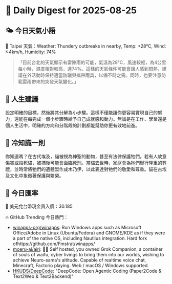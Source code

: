 # 🌅 Daily Digest for 2025-08-25

## 🌤️ 今日天氣小語
📍 Taipei 天氣：Weather: Thundery outbreaks in nearby, Temp: +28°C, Wind: ↖4km/h, Humidity: 74%
> 「目前台北的天氣顯示有雷陣雨的可能，氣溫為28°C，風速較輕，為4公里每小時，濕度相對較高，達74%。這樣的天氣條件可能會讓人感到悶熱，建議在外活動時保持適當防曬與攜帶雨具，以備不時之需。同時，也要注意防範雷雨帶來的突發天氣變化。」

## 💬 人生建議
設定明確的目標，然後將其分解為小步驟。這樣不僅能讓你更容易實現自己的努力，還能在每完成一個小步驟時給予自己成就感和動力。無論是在工作、學業還是個人生活中，明確的方向和分階段的計劃都能幫助你更有效地前進。

## 🧠 冷知識一則
你知道嗎？在古代埃及，貓被視為神聖的動物，甚至有法律保護牠們。若有人故意傷害或殺死貓，被捕後可能會面臨死刑。當貓去世時，家庭會為牠們舉行隆重的葬禮，並時常將牠們的遺體製作成木乃伊，以此表達對牠們的敬愛和尊重。貓在古埃及文化中象徵著保護與繁榮。
## 💱 今日匯率
💱 美元兌台幣現金買入價：30.185

🔥 GitHub Trending 今日熱門：
- [winapps-org/winapps](https://github.com/winapps-org/winapps): Run Windows apps such as Microsoft Office/Adobe in Linux (Ubuntu/Fedora) and GNOME/KDE as if they were a part of the native OS, including Nautilus integration. Hard fork ofhttps://github.com/Fmstrat/winapps/
- [moeru-ai/airi](https://github.com/moeru-ai/airi): 💖🧸 Self hosted, you owned Grok Companion, a container of souls of waifu, cyber livings to bring them into our worlds, wishing to achieve Neuro-sama's altitude. Capable of realtime voice chat, Minecraft, Factorio playing. Web / macOS / Windows supported.
- [HKUDS/DeepCode](https://github.com/HKUDS/DeepCode): "DeepCode: Open Agentic Coding (Paper2Code & Text2Web & Text2Backend)"

